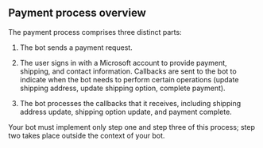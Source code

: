 ## Payment process overview

The payment process comprises three distinct parts:

1. The bot sends a payment request.

2. The user signs in with a Microsoft account to provide payment, shipping, and contact information. Callbacks are sent to the bot to indicate when the bot needs to perform certain operations (update shipping address, update shipping option, complete payment).

3. The bot processes the callbacks that it receives, including shipping address update, shipping option update, and payment complete. 

Your bot must implement only step one and step three of this process; step two takes place outside the context of your bot. 
